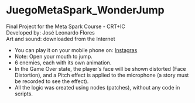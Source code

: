 # JuegoMetaSpark_WonderJump
  Final Project for the Meta Spark Course - CRT+IC<br>
  Developed by: José Leonardo Flores<br>
  Art and sound: downloaded from the Internet<br>

  - You can play it on your mobile phone on: [Instagras](https://www.instagram.com/ar/2150177758524542)
  - Note: Open your mouth to jump.
  - 6 enemies, each with its own animation.
  - In the Game Over state, the player's face will be shown distorted (Face Distortion), and a Pitch effect is applied to the microphone (a story must be recorded to see the effect).
  - All the logic was created using nodes (patches), without any code in scripts.
